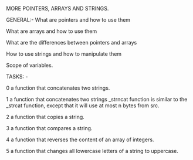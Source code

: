 MORE POINTERS, ARRAYS AND STRINGS.

GENERAL:-
What are pointers and how to use them

What are arrays and how to use them

What are the differences between pointers and arrays

How to use strings and how to manipulate them

Scope of variables.

TASKS: -

0 a function that concatenates two strings.

1 a function that concatenates two strings _strncat function is similar to the _strcat function, except that it will use at most n bytes from src.

2 a function that copies a string.

3 a function that compares a string.

4 a function that reverses the content of an array of integers.

5 a function that changes all lowercase letters of a string to uppercase.
